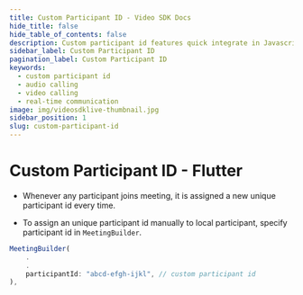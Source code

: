 ```yaml
---
title: Custom Participant ID - Video SDK Docs
hide_title: false
hide_table_of_contents: false
description: Custom participant id features quick integrate in Javascript, React JS, Android, IOS, React Native, Flutter with Video SDK to add live video & audio conferencing to your applications.
sidebar_label: Custom Participant ID
pagination_label: Custom Participant ID
keywords:
  - custom participant id
  - audio calling
  - video calling
  - real-time communication
image: img/videosdklive-thumbnail.jpg
sidebar_position: 1
slug: custom-participant-id
---
```


# Custom Participant ID - Flutter

- Whenever any participant joins meeting, it is assigned a new unique participant id every time.

- To assign an unique participant id manually to local participant, specify participant id in `MeetingBuilder`.

```js
MeetingBuilder(
    .
    .
    participantId: "abcd-efgh-ijkl", // custom participant id
),
```
